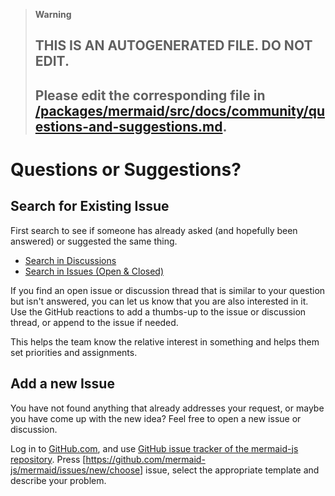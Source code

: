 > **Warning**
>
> ## THIS IS AN AUTOGENERATED FILE. DO NOT EDIT.
>
> ## Please edit the corresponding file in [/packages/mermaid/src/docs/community/questions-and-suggestions.md](../../packages/mermaid/src/docs/community/questions-and-suggestions.md).

# Questions or Suggestions?

## Search for Existing Issue

First search to see if someone has already asked (and hopefully been answered) or suggested the same thing.

- [Search in Discussions](https://github.com/orgs/mermaid-js/discussions)
- [Search in Issues (Open & Closed)](https://github.com/mermaid-js/mermaid/issues?q=is%3Aissue)

If you find an open issue or discussion thread that is similar to your question but isn't answered, you can let us know that you are also interested in it.
Use the GitHub reactions to add a thumbs-up to the issue or discussion thread, or append to the issue if needed.

This helps the team know the relative interest in something and helps them set priorities and assignments.

## Add a new Issue

You have not found anything that already addresses your request, or maybe you have come up with the new idea? Feel free to open a new issue or discussion.

Log in to [GitHub.com](https://www.github.com), and use [GitHub issue tracker of the mermaid-js repository](https://github.com/mermaid-js/mermaid/issues). Press \[<https://github.com/mermaid-js/mermaid/issues/new/choose>] issue, select the appropriate template and describe your problem.
